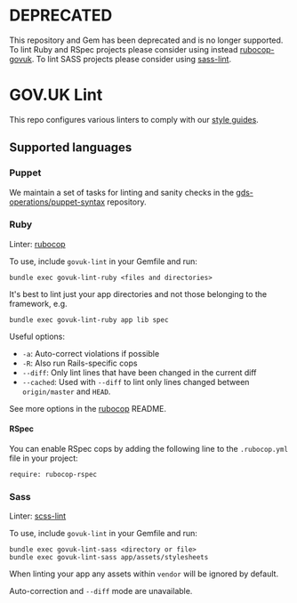 # DEPRECATED

This repository and Gem has been deprecated and is no longer supported.
To lint Ruby and RSpec projects please consider using instead [rubocop-govuk][rubocop-govuk].
To lint SASS projects please consider using [sass-lint][sass-lint].

# GOV.UK Lint

This repo configures various linters to comply with our [style guides][guides].

## Supported languages

### Puppet

We maintain a set of tasks for linting and sanity checks in the
[gds-operations/puppet-syntax](https://github.com/gds-operations/puppet-syntax)
repository.

### Ruby

Linter: [rubocop][rubocop]

To use, include `govuk-lint` in your Gemfile and run:
```
bundle exec govuk-lint-ruby <files and directories>
```

It's best to lint just your app directories and not those belonging to the
framework, e.g.

```
bundle exec govuk-lint-ruby app lib spec
```

Useful options:

- `-a`: Auto-correct violations if possible
- `-R`: Also run Rails-specific cops
- `--diff`: Only lint lines that have been changed in the current diff
- `--cached`: Used with `--diff` to lint only lines changed between
`origin/master` and `HEAD`.

See more options in the [rubocop][rubocop] README.

#### RSpec

You can enable RSpec cops by adding the following line to the `.rubocop.yml` file in your project:

```
require: rubocop-rspec
```

### Sass

Linter: [scss-lint](https://github.com/brigade/scss-lint)

To use, include `govuk-lint` in your Gemfile and run:
```
bundle exec govuk-lint-sass <directory or file>
bundle exec govuk-lint-sass app/assets/stylesheets
```

When linting your app any assets within `vendor` will be ignored by
default.

Auto-correction and `--diff` mode are unavailable.

[guides]: https://github.com/alphagov/styleguides
[rubocop]: https://github.com/bbatsov/rubocop
[rubocop-govuk]: https://github.com/alphagov/rubocop-govuk
[sass-lint]: https://github.com/sasstools/sass-lint

